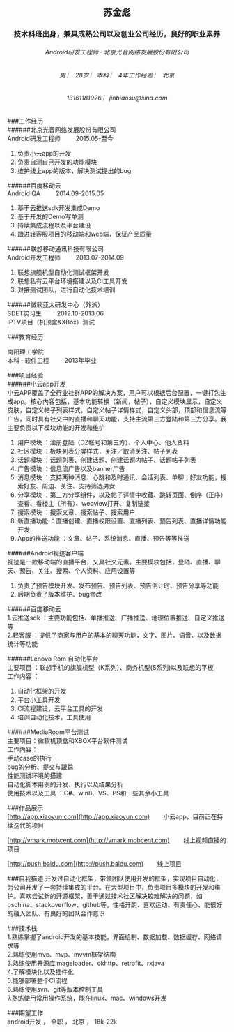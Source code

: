 <h2 align = "center">苏金彪</h2>
<h3 align = "center">技术科班出身，兼具成熟公司以及创业公司经历，良好的职业素养</h3>

<h6 align = "center" >Android研发工程师 · 北京光音网络发展股份有限公司</h6>
<h6 align = "center">男  ︳   28岁  ︳本科 ︳ 4年工作经验  ︳ 北京  </h6>
<h6 align = "center">13161181926 ︳jinbiaosu@sina.com </h6>


 
###工作经历   
######北京光音网络发展股份有限公司  	
Android研发工程师   &nbsp;&nbsp;&nbsp;&nbsp;&nbsp;&nbsp;&nbsp;&nbsp;2015.05-至今  
1. 负责小云app的开发<br> 
2. 负责自测自己开发的功能模块<br>
3. 维护线上app的版本，解决测试提出的bug 

######百度移动云  	
Android QA  	&nbsp;&nbsp;&nbsp;&nbsp;&nbsp;&nbsp;&nbsp;&nbsp;2014.09-2015.05  
1. 基于云推送sdk开发集成Demo<br> 
2. 基于开发的Demo写单测<br>
3. 持续集成流程以及平台建设<br>
4. 跟进轻客服项目的移动端和web端，保证产品质量<br>

######联想移动通讯科技有限公司  	
Android开发工程师  	&nbsp;&nbsp;&nbsp;&nbsp;&nbsp;&nbsp;&nbsp;&nbsp;2013.07-2014.09  
1. 联想旗舰机型自动化测试框架开发<br> 
2. 联想私有云平台环境搭建以及CI工具开发<br> 
3. 对接测试团队，进行自动化技术培训 

######微软亚太研发中心（外派） 	
SDET实习生  	&nbsp;&nbsp;&nbsp;&nbsp;&nbsp;&nbsp;&nbsp;&nbsp;2012.10-2013.06  
IPTV项目（机顶盒&XBox）测试 

 

###教育经历  
 
南阳理工学院 	
本科 · 软件工程 	&nbsp;&nbsp;&nbsp;&nbsp;&nbsp;&nbsp;&nbsp;&nbsp;2013年毕业  

 
###项目经验  
######小云app开发 	
小云APP覆盖了全行业社群APP的解决方案，用户可以根据后台配置，一键打包生成app。核心内容包括，基本功能转换（新闻，帖子），自定义模块显示，自定义皮肤，自定义帖子列表样式，自定义帖子详情样式，自定义头部，顶部和信息流等广告，同时具有社交中的直播和聊天功能，支持主流第三方登陆和第三方分享。我主要负责以下模块功能的开发和维护<br> 
1. 用户模块 ：注册登陆（DZ帐号和第三方）、个人中心、他人资料<br>
2. 社区模块 ：板块列表分屏样式，关注／取消关注、帖子列表<br> 
3. 话题模块 ：话题列表、创建话题、创建话题内帖子、话题帖子列表<br> 
4. 广告模块 ：信息流广告以及banner广告<br> 
5. 消息模块 ：支持两种消息、心跳和及时通讯、会话列表、单聊；好友功能，搜索好友、周边、关注、支持筛选男女<br> 
6. 分享模块 ：第三方分享组件，以及帖子详情中收藏、跳转页面、倒序（正序）查看、看楼主（所有）、webview打开、复制链接<br> 
7. 搜索模块 ：搜索文章、搜索帖子、搜索用户<br> 
8. 新直播功能 ：直播创建、直播权限设置、直播列表、预告列表、直播详情功能开发<br> 
9. App的推送功能 ：文章、帖子、系统消息、直播、预告等等推送<br> 

######Android视迹客户端 	
视迹是一款移动端的直播平台，又具社交元素。主要模块包括，登陆、直播、聊天、预告、关注、搜索、个人资料、应用设置等<br>
1. 负责了预告模块开发、发布预告、预告列表、预告倒计时、预告分享等功能<br> 
2. 后期负责了版本维护、bug修改<br> 

######百度移动云 	
1.云推送sdk ：主要功能包括、单播推送、广播推送、地理位置推送、自定义推送等<br>
2.轻客服 ：提供了商家与用户的基本的聊天功能，文字、图片、语音、以及数据统计等功能<br> 

######Lenovo Rom 自动化平台	
主要项目 ：联想手机的旗舰机型（K系列）、商务机型(S系列)以及联想的平板<br>
工作内容 ：<br> 
1. 自动化框架的开发<br> 
2. 平台小工具开发<br>
3. CI流程建设，云平台工具的开发<br> 
4. 培训自动化技术，工具使用<br> 

######MediaRoom平台测试 	
主要项目：微软机顶盒和XBOX平台软件测试<br> 
工作内容：<br>
手动case的执行<br>
bug的分析、提交与跟踪<br> 
性能测试环境的搭建<br> 
自动化脚本用例的开发、执行以及结果分析<br> 
使用技术以及工具 ：C#、win8、VS、PS和一些其余小工具 <br>

 
###作品展示  
[http://app.xiaoyun.com](http://app.xiaoyun.com)  &nbsp;&nbsp;&nbsp;&nbsp;&nbsp;&nbsp;	小云app，目前正在持续迭代的项目 <br>

[http://vmark.mobcent.com](http://vmark.mobcent.com)  &nbsp;&nbsp;&nbsp;&nbsp;&nbsp;&nbsp;	线上视频直播的项目 <br>

[http://push.baidu.com](http://push.baidu.com)  &nbsp;&nbsp;&nbsp;&nbsp;&nbsp;&nbsp;	线上项目 

 
###自我描述 
开发过自动化框架，带领团队使用开发的框架，实现项目自动化，为公司开发了一套持续集成的平台。在大型项目中，负责项目多模块的开发和维护。喜欢尝试新的开源框架，善于通过技术社区解决较难解决的问题，如oschina、stackoverflow、github等。性格开朗、喜欢运动、有责任心、能很好的融入团队、有良好的团队合作意识
 
###技术栈  
1.熟练掌握了android开发的基本技能，界面绘制、数据加载、数据缓存、网络请求等<br> 
2.熟练使用mvc、mvp、mvvm框架结构<br>
3.熟练使用开源库imageloader、okhttp、retrofit、rxjava<br>
4.了解模块化以及插件化<br>
5.能够部署整个CI流程<br>
6.熟练使用svn、git等版本控制工具<br>
7.熟练使用常用操作系统，能在linux、mac、windows开发<br>

###期望工作  
android开发  ，  全职  ，  北京  ，  18k-22k   
